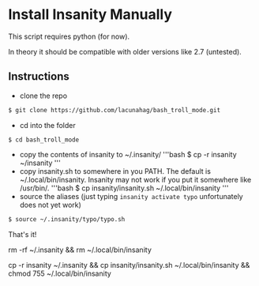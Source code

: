# Install Insanity Manually
This script requires python (for now).

In theory it should be compatible with older versions like 2.7 (untested).
## Instructions
- clone the repo
```bash
$ git clone https://github.com/lacunahag/bash_troll_mode.git
```
- cd into the folder
```
$ cd bash_troll_mode
```
- copy the contents of insanity to ~/.insanity/
'''bash
$ cp -r insanity ~/insanity
'''
- copy insanity.sh to somewhere in you PATH. The default is ~/.local/bin/insanity. Insanity may not work if you put it somewhere like /usr/bin/.
'''bash
$ cp insanity/insanity.sh ~/.local/bin/insanity
'''
- source the aliases (just typing `insanity activate typo` unfortunately does not yet work)
```bash
$ source ~/.insanity/typo/typo.sh
```

That's it!

rm -rf ~/.insanity && rm ~/.local/bin/insanity

cp -r insanity ~/.insanity && cp insanity/insanity.sh ~/.local/bin/insanity && chmod 755 ~/.local/bin/insanity 

